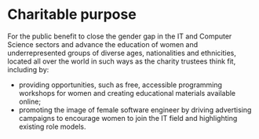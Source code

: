 # Charitable purpose

For the public benefit to close the gender gap in the IT and Computer Science sectors and advance the education of women and underrepresented groups of diverse ages, nationalities and ethnicities, located all over the world in such ways as the charity trustees think fit, including by:

* providing opportunities, such as free, accessible programming workshops for women and creating educational materials available online;
* promoting the image of female software engineer by driving advertising campaigns to encourage women to join the IT field and highlighting existing role models.
